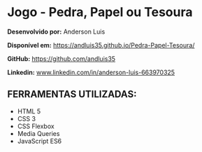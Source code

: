 # Jogo - Pedra, Papel ou Tesoura

**Desenvolvido por:** Anderson Luis

**Disponível em:** https://andluis35.github.io/Pedra-Papel-Tesoura/

**GitHub:** https://github.com/andluis35

**Linkedin:** www.linkedin.com/in/anderson-luis-663970325

## FERRAMENTAS UTILIZADAS:
* HTML 5
* CSS 3
* CSS Flexbox
* Media Queries
* JavaScript ES6

